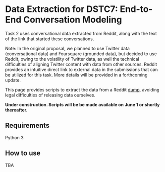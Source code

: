# Data Extraction for DSTC7: End-to-End Conversation Modeling 

Task 2 uses conversational data extracted from Reddit, along with the text of the link that started these conversations.

Note: In the original proposal, we planned to use Twitter data (conversational data) and Foursquare (grounded data), but decided to use Reddit, owing to the volatility of Twitter data, as well the technical difficulties of aligning Twitter content with data from other sources.  Reddit provides an intuitive direct link to external data in the submissions that can be utilized for this task. More details will be provided in a forthcoming update.

This page provides scripts to extract the data from a Reddit [dump](http://files.pushshift.io/reddit/comments/), avoiding legal difficulties of releasing data ourselves. 

**Under construction. Scripts will be be made available on June 1 or shortly thereafter.**

## Requirements
Python 3

## How to use
TBA
